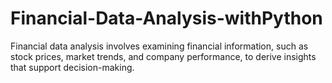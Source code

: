 # Financial-Data-Analysis-withPython
Financial data analysis involves examining financial information, such as stock prices, market trends, and company performance, to derive insights that support decision-making.
